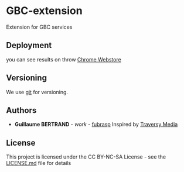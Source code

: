 # GBC-extension
Extension for GBC services 

## Deployment

you can see results on throw [Chrome Webstore](https://chrome.google.com/webstore/category/extensions?hl=en)

## Versioning

We use [git](https://git-scm.com/) for versioning. 

## Authors
* **Guillaume BERTRAND** - *work* - [fubrasp](https://github.com/fubrasp)
Inspired by [Traversy Media](https://www.youtube.com/watch?v=wHZCYi1K664)

## License

This project is licensed under the CC BY-NC-SA License - see the [LICENSE.md](LICENSE.md) file for details
